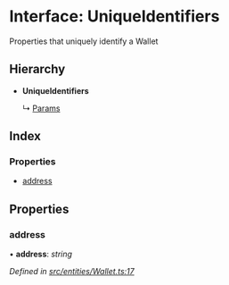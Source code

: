 # Interface: UniqueIdentifiers

Properties that uniquely identify a Wallet

## Hierarchy

* **UniqueIdentifiers**

  ↳ [Params](entities.params-5.md)

## Index

### Properties

* [address](entities.uniqueidentifiers-4.md#address)

## Properties

###  address

• **address**: *string*

*Defined in [src/entities/Wallet.ts:17](https://github.com/PolymathNetwork/polymath-sdk/blob/454d285/src/entities/Wallet.ts#L17)*
